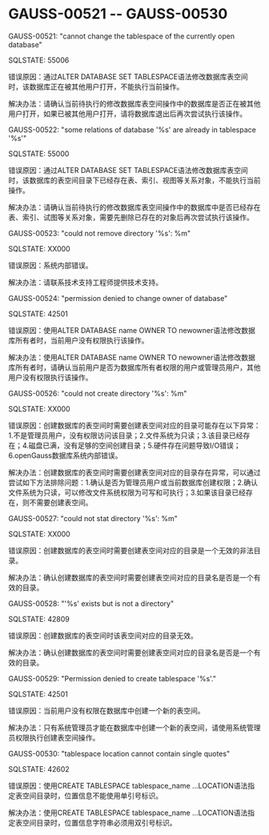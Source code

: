 # GAUSS-00521 -- GAUSS-00530<a name="ZH-CN_TOPIC_0302073003"></a>

GAUSS-00521: "cannot change the tablespace of the currently open database"

SQLSTATE: 55006

错误原因：通过ALTER DATABASE SET TABLESPACE语法修改数据库表空间时，该数据库正在被其他用户打开，不能执行当前操作。

解决办法：请确认当前待执行的修改数据库表空间操作中的数据库是否正在被其他用户打开，如果已被其他用户打开，请将数据库退出后再次尝试执行该操作。

GAUSS-00522: "some relations of database '%s' are already in tablespace '%s'"

SQLSTATE: 55000

错误原因：通过ALTER DATABASE SET TABLESPACE语法修改数据库表空间时，该数据库的表空间目录下已经存在表、索引、视图等关系对象，不能执行当前操作。

解决办法：请确认当前待执行的修改数据库表空间操作中的数据库中是否已经存在表、索引、试图等关系对象，需要先删除已存在的对象后再次尝试执行该操作。

GAUSS-00523: "could not remove directory '%s': %m"

SQLSTATE: XX000

错误原因：系统内部错误。

解决办法：请联系技术支持工程师提供技术支持。

GAUSS-00524: "permission denied to change owner of database"

SQLSTATE: 42501

错误原因：使用ALTER DATABASE name OWNER TO newowner语法修改数据库所有者时，当前用户没有权限执行该操作。

解决办法：使用ALTER DATABASE name OWNER TO newowner语法修改数据库所有者时，请确认当前用户是否为数据库所有者权限的用户或管理员用户，其他用户没有权限执行该操作。

GAUSS-00526: "could not create directory '%s': %m"

SQLSTATE: XX000

错误原因：创建数据库的表空间时需要创建表空间对应的目录可能存在以下异常：1.不是管理员用户，没有权限访问该目录；2.文件系统为只读；3.该目录已经存在；4.磁盘已满，没有足够的空间创建目录；5.硬件存在问题导致I/O错误；6.openGauss数据库系统内部错误。

解决办法：创建数据库的表空间时需要创建表空间对应的目录存在异常，可以通过尝试如下方法排除问题：1.确认是否为管理员用户或当前数据库创建权限；2.确认文件系统为只读，可以修改文件系统权限为可写和可执行；3.如果该目录已经存在，则不需要创建表空间。

GAUSS-00527: "could not stat directory '%s': %m"

SQLSTATE: XX000

错误原因：创建数据库的表空间时需要创建表空间对应的目录是一个无效的非法目录。

解决办法：确认创建数据库的表空间时需要创建表空间对应的目录名是否是一个有效的目录。

GAUSS-00528: "'%s' exists but is not a directory"

SQLSTATE: 42809

错误原因：创建数据库的表空间时该表空间对应的目录无效。

解决办法：确认创建数据库的表空间时需要创建表空间对应的目录名是否是一个有效的目录。

GAUSS-00529: "Permission denied to create tablespace '%s'."

SQLSTATE: 42501

错误原因：当前用户没有权限在数据库中创建一个新的表空间。

解决办法：只有系统管理员才能在数据库中创建一个新的表空间，请使用系统管理员权限执行创建表空间操作。

GAUSS-00530: "tablespace location cannot contain single quotes"

SQLSTATE: 42602

错误原因：使用CREATE TABLESPACE tablespace\_name ...LOCATION语法指定表空间目录时，位置信息不能使用单引号标识。

解决办法：使用CREATE TABLESPACE tablespace\_name ...LOCATION语法指定表空间目录时，位置信息字符串必须用双引号标识。

